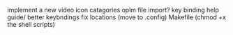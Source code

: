 implement a new video icon
catagories
oplm file import?
key binding help guide/ better keybndings
fix locations (move to .config)
Makefile (chmod +x the shell scripts)

